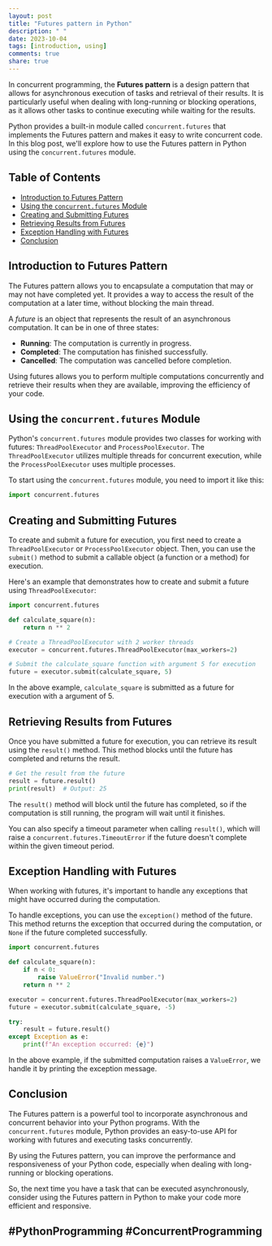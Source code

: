 ```yaml
---
layout: post
title: "Futures pattern in Python"
description: " "
date: 2023-10-04
tags: [introduction, using]
comments: true
share: true
---
```


In concurrent programming, the **Futures pattern** is a design pattern that allows for asynchronous execution of tasks and retrieval of their results. It is particularly useful when dealing with long-running or blocking operations, as it allows other tasks to continue executing while waiting for the results.

Python provides a built-in module called `concurrent.futures` that implements the Futures pattern and makes it easy to write concurrent code. In this blog post, we'll explore how to use the Futures pattern in Python using the `concurrent.futures` module.

## Table of Contents

- [Introduction to Futures Pattern](#introduction-to-futures-pattern)
- [Using the `concurrent.futures` Module](#using-the-concurrentfutures-module)
- [Creating and Submitting Futures](#creating-and-submitting-futures)
- [Retrieving Results from Futures](#retrieving-results-from-futures)
- [Exception Handling with Futures](#exception-handling-with-futures)
- [Conclusion](#conclusion)

## Introduction to Futures Pattern

The Futures pattern allows you to encapsulate a computation that may or may not have completed yet. It provides a way to access the result of the computation at a later time, without blocking the main thread.

A *future* is an object that represents the result of an asynchronous computation. It can be in one of three states:

- **Running**: The computation is currently in progress.
- **Completed**: The computation has finished successfully.
- **Cancelled**: The computation was cancelled before completion.

Using futures allows you to perform multiple computations concurrently and retrieve their results when they are available, improving the efficiency of your code.

## Using the `concurrent.futures` Module

Python's `concurrent.futures` module provides two classes for working with futures: `ThreadPoolExecutor` and `ProcessPoolExecutor`. The `ThreadPoolExecutor` utilizes multiple threads for concurrent execution, while the `ProcessPoolExecutor` uses multiple processes.

To start using the `concurrent.futures` module, you need to import it like this:

```python
import concurrent.futures
```

## Creating and Submitting Futures

To create and submit a future for execution, you first need to create a `ThreadPoolExecutor` or `ProcessPoolExecutor` object. Then, you can use the `submit()` method to submit a callable object (a function or a method) for execution.

Here's an example that demonstrates how to create and submit a future using `ThreadPoolExecutor`:

```python
import concurrent.futures

def calculate_square(n):
    return n ** 2

# Create a ThreadPoolExecutor with 2 worker threads
executor = concurrent.futures.ThreadPoolExecutor(max_workers=2)

# Submit the calculate_square function with argument 5 for execution
future = executor.submit(calculate_square, 5)
```

In the above example, `calculate_square` is submitted as a future for execution with a argument of 5.

## Retrieving Results from Futures

Once you have submitted a future for execution, you can retrieve its result using the `result()` method. This method blocks until the future has completed and returns the result.

```python
# Get the result from the future
result = future.result()
print(result)  # Output: 25
```

The `result()` method will block until the future has completed, so if the computation is still running, the program will wait until it finishes.

You can also specify a timeout parameter when calling `result()`, which will raise a `concurrent.futures.TimeoutError` if the future doesn't complete within the given timeout period.

## Exception Handling with Futures

When working with futures, it's important to handle any exceptions that might have occurred during the computation.

To handle exceptions, you can use the `exception()` method of the future. This method returns the exception that occurred during the computation, or `None` if the future completed successfully.

```python
import concurrent.futures

def calculate_square(n):
    if n < 0:
        raise ValueError("Invalid number.")
    return n ** 2

executor = concurrent.futures.ThreadPoolExecutor(max_workers=2)
future = executor.submit(calculate_square, -5)

try:
    result = future.result()
except Exception as e:
    print(f"An exception occurred: {e}")
```

In the above example, if the submitted computation raises a `ValueError`, we handle it by printing the exception message.

## Conclusion

The Futures pattern is a powerful tool to incorporate asynchronous and concurrent behavior into your Python programs. With the `concurrent.futures` module, Python provides an easy-to-use API for working with futures and executing tasks concurrently.

By using the Futures pattern, you can improve the performance and responsiveness of your Python code, especially when dealing with long-running or blocking operations.

So, the next time you have a task that can be executed asynchronously, consider using the Futures pattern in Python to make your code more efficient and responsive.

## #PythonProgramming #ConcurrentProgramming